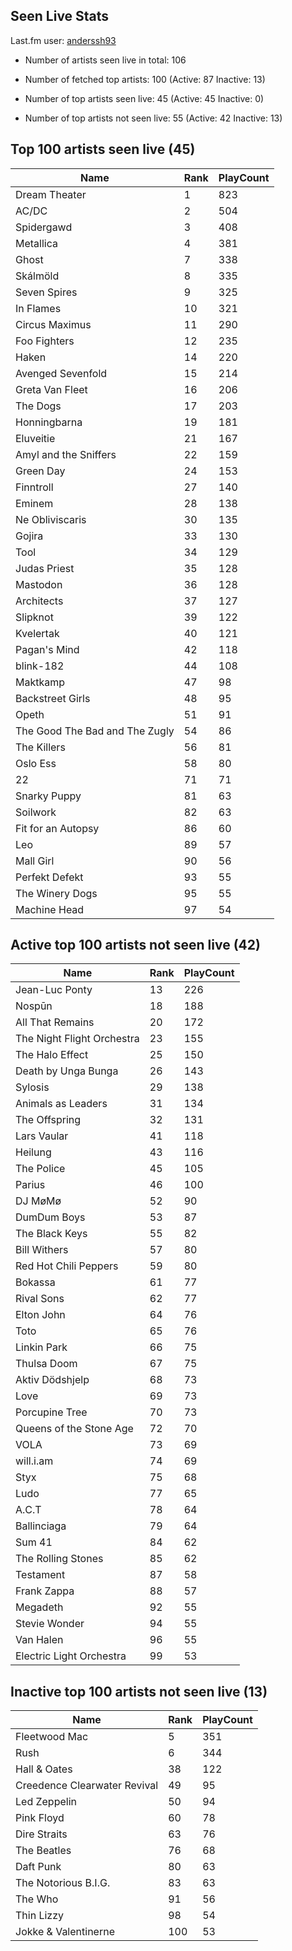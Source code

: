 ## Seen Live Stats

Last.fm user: [anderssh93](https://www.last.fm/user/anderssh93)

- Number of artists seen live in total: 106

- Number of fetched top artists: 100 (Active: 87 Inactive: 13)

- Number of top artists seen live: 45 (Active: 45 Inactive: 0)

- Number of top artists not seen live: 55 (Active: 42 Inactive: 13)

## Top 100 artists seen live (45)

Name                           | Rank | PlayCount
------------------------------ | ---- | ---------
Dream Theater                  | 1    | 823      
AC/DC                          | 2    | 504      
Spidergawd                     | 3    | 408      
Metallica                      | 4    | 381      
Ghost                          | 7    | 338      
Skálmöld                       | 8    | 335      
Seven Spires                   | 9    | 325      
In Flames                      | 10   | 321      
Circus Maximus                 | 11   | 290      
Foo Fighters                   | 12   | 235      
Haken                          | 14   | 220      
Avenged Sevenfold              | 15   | 214      
Greta Van Fleet                | 16   | 206      
The Dogs                       | 17   | 203      
Honningbarna                   | 19   | 181      
Eluveitie                      | 21   | 167      
Amyl and the Sniffers          | 22   | 159      
Green Day                      | 24   | 153      
Finntroll                      | 27   | 140      
Eminem                         | 28   | 138      
Ne Obliviscaris                | 30   | 135      
Gojira                         | 33   | 130      
Tool                           | 34   | 129      
Judas Priest                   | 35   | 128      
Mastodon                       | 36   | 128      
Architects                     | 37   | 127      
Slipknot                       | 39   | 122      
Kvelertak                      | 40   | 121      
Pagan's Mind                   | 42   | 118      
blink-182                      | 44   | 108      
Maktkamp                       | 47   | 98       
Backstreet Girls               | 48   | 95       
Opeth                          | 51   | 91       
The Good The Bad and The Zugly | 54   | 86       
The Killers                    | 56   | 81       
Oslo Ess                       | 58   | 80       
22                             | 71   | 71       
Snarky Puppy                   | 81   | 63       
Soilwork                       | 82   | 63       
Fit for an Autopsy             | 86   | 60       
Leo                            | 89   | 57       
Mall Girl                      | 90   | 56       
Perfekt Defekt                 | 93   | 55       
The Winery Dogs                | 95   | 55       
Machine Head                   | 97   | 54       

## Active top 100 artists not seen live (42)

Name                       | Rank | PlayCount
-------------------------- | ---- | ---------
Jean-Luc Ponty             | 13   | 226      
Nospūn                     | 18   | 188      
All That Remains           | 20   | 172      
The Night Flight Orchestra | 23   | 155      
The Halo Effect            | 25   | 150      
Death by Unga Bunga        | 26   | 143      
Sylosis                    | 29   | 138      
Animals as Leaders         | 31   | 134      
The Offspring              | 32   | 131      
Lars Vaular                | 41   | 118      
Heilung                    | 43   | 116      
The Police                 | 45   | 105      
Parius                     | 46   | 100      
DJ MøMø                    | 52   | 90       
DumDum Boys                | 53   | 87       
The Black Keys             | 55   | 82       
Bill Withers               | 57   | 80       
Red Hot Chili Peppers      | 59   | 80       
Bokassa                    | 61   | 77       
Rival Sons                 | 62   | 77       
Elton John                 | 64   | 76       
Toto                       | 65   | 76       
Linkin Park                | 66   | 75       
Thulsa Doom                | 67   | 75       
Aktiv Dödshjelp            | 68   | 73       
Love                       | 69   | 73       
Porcupine Tree             | 70   | 73       
Queens of the Stone Age    | 72   | 70       
VOLA                       | 73   | 69       
will.i.am                  | 74   | 69       
Styx                       | 75   | 68       
Ludo                       | 77   | 65       
A.C.T                      | 78   | 64       
Ballinciaga                | 79   | 64       
Sum 41                     | 84   | 62       
The Rolling Stones         | 85   | 62       
Testament                  | 87   | 58       
Frank Zappa                | 88   | 57       
Megadeth                   | 92   | 55       
Stevie Wonder              | 94   | 55       
Van Halen                  | 96   | 55       
Electric Light Orchestra   | 99   | 53       

## Inactive top 100 artists not seen live (13)

Name                         | Rank | PlayCount
---------------------------- | ---- | ---------
Fleetwood Mac                | 5    | 351      
Rush                         | 6    | 344      
Hall & Oates                 | 38   | 122      
Creedence Clearwater Revival | 49   | 95       
Led Zeppelin                 | 50   | 94       
Pink Floyd                   | 60   | 78       
Dire Straits                 | 63   | 76       
The Beatles                  | 76   | 68       
Daft Punk                    | 80   | 63       
The Notorious B.I.G.         | 83   | 63       
The Who                      | 91   | 56       
Thin Lizzy                   | 98   | 54       
Jokke & Valentinerne         | 100  | 53       
